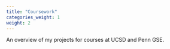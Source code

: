 ```yaml
---
title: "Coursework"
categories_weight: 1
weight: 2
---
```

An overview of my projects for courses at UCSD and Penn GSE.